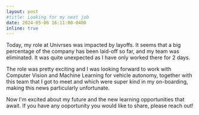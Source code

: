 ```yaml
---
layout: post
#title: Looking for my next job
date: 2024-05-06 16:11:00-0400
inline: true
---
```


Today, my role at Univrses was impacted by layoffs.
It seems that a big percentage of the company has been laid-off so far, and my team was eliminated.
It was quite unexpected as I have only worked there for 2 days.

The role was pretty exciting and I was looking forward to work with Computer Vision and Machine Learning for vehicle autonomy, together with this team that I got to meet and which were super kind in my on-boarding, making this news particularly unfortunate.

Now I'm excited about my future and the new learning opportunities that await. If you have any ooportunity you would like to share, please reach out!
